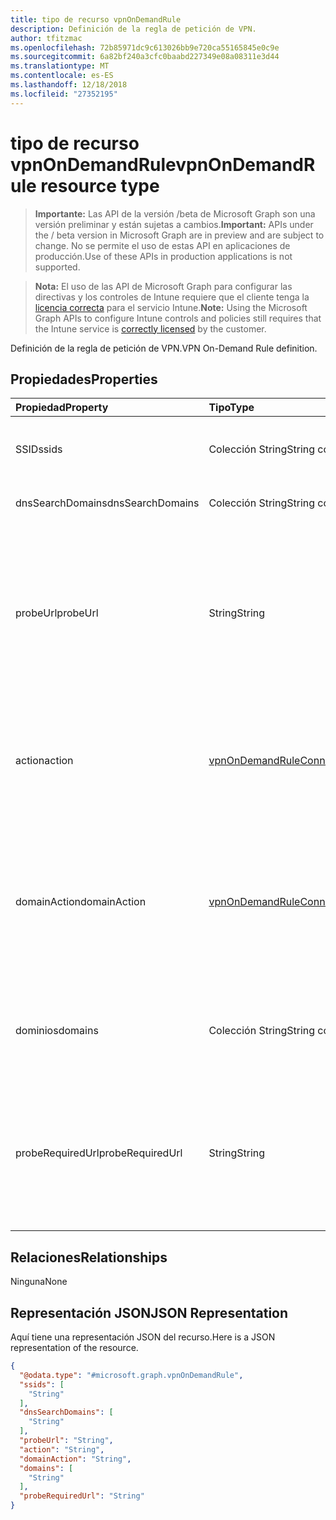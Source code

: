 ```yaml
---
title: tipo de recurso vpnOnDemandRule
description: Definición de la regla de petición de VPN.
author: tfitzmac
ms.openlocfilehash: 72b85971dc9c613026bb9e720ca55165845e0c9e
ms.sourcegitcommit: 6a82bf240a3cfc0baabd227349e08a08311e3d44
ms.translationtype: MT
ms.contentlocale: es-ES
ms.lasthandoff: 12/18/2018
ms.locfileid: "27352195"
---
```

# <a name="vpnondemandrule-resource-type"></a><span data-ttu-id="45e0d-103">tipo de recurso vpnOnDemandRule</span><span class="sxs-lookup"><span data-stu-id="45e0d-103">vpnOnDemandRule resource type</span></span>

> <span data-ttu-id="45e0d-104">**Importante:** Las API de la versión /beta de Microsoft Graph son una versión preliminar y están sujetas a cambios.</span><span class="sxs-lookup"><span data-stu-id="45e0d-104">**Important:** APIs under the / beta version in Microsoft Graph are in preview and are subject to change.</span></span> <span data-ttu-id="45e0d-105">No se permite el uso de estas API en aplicaciones de producción.</span><span class="sxs-lookup"><span data-stu-id="45e0d-105">Use of these APIs in production applications is not supported.</span></span>

> <span data-ttu-id="45e0d-106">**Nota:** El uso de las API de Microsoft Graph para configurar las directivas y los controles de Intune requiere que el cliente tenga la [licencia correcta](https://go.microsoft.com/fwlink/?linkid=839381) para el servicio Intune.</span><span class="sxs-lookup"><span data-stu-id="45e0d-106">**Note:** Using the Microsoft Graph APIs to configure Intune controls and policies still requires that the Intune service is [correctly licensed](https://go.microsoft.com/fwlink/?linkid=839381) by the customer.</span></span>

<span data-ttu-id="45e0d-107">Definición de la regla de petición de VPN.</span><span class="sxs-lookup"><span data-stu-id="45e0d-107">VPN On-Demand Rule definition.</span></span>
## <a name="properties"></a><span data-ttu-id="45e0d-108">Propiedades</span><span class="sxs-lookup"><span data-stu-id="45e0d-108">Properties</span></span>
|<span data-ttu-id="45e0d-109">Propiedad</span><span class="sxs-lookup"><span data-stu-id="45e0d-109">Property</span></span>|<span data-ttu-id="45e0d-110">Tipo</span><span class="sxs-lookup"><span data-stu-id="45e0d-110">Type</span></span>|<span data-ttu-id="45e0d-111">Descripción</span><span class="sxs-lookup"><span data-stu-id="45e0d-111">Description</span></span>|
|:---|:---|:---|
|<span data-ttu-id="45e0d-112">SSID</span><span class="sxs-lookup"><span data-stu-id="45e0d-112">ssids</span></span>|<span data-ttu-id="45e0d-113">Colección String</span><span class="sxs-lookup"><span data-stu-id="45e0d-113">String collection</span></span>|<span data-ttu-id="45e0d-114">Servicio de red establece identificadores (SSID).</span><span class="sxs-lookup"><span data-stu-id="45e0d-114">Network Service Set Identifiers (SSIDs).</span></span>|
|<span data-ttu-id="45e0d-115">dnsSearchDomains</span><span class="sxs-lookup"><span data-stu-id="45e0d-115">dnsSearchDomains</span></span>|<span data-ttu-id="45e0d-116">Colección String</span><span class="sxs-lookup"><span data-stu-id="45e0d-116">String collection</span></span>|<span data-ttu-id="45e0d-117">Dominios de búsqueda DNS.</span><span class="sxs-lookup"><span data-stu-id="45e0d-117">DNS Search Domains.</span></span>|
|<span data-ttu-id="45e0d-118">probeUrl</span><span class="sxs-lookup"><span data-stu-id="45e0d-118">probeUrl</span></span>|<span data-ttu-id="45e0d-119">String</span><span class="sxs-lookup"><span data-stu-id="45e0d-119">String</span></span>|<span data-ttu-id="45e0d-120">Una dirección URL de sondeo.</span><span class="sxs-lookup"><span data-stu-id="45e0d-120">A URL to probe.</span></span> <span data-ttu-id="45e0d-121">Si esta dirección URL es correctamente se capturaron (que devuelve un código de estado HTTP 200) sin el redireccionamiento, coincide esta regla.</span><span class="sxs-lookup"><span data-stu-id="45e0d-121">If this URL is successfully fetched (returning a 200 HTTP status code) without redirection, this rule matches.</span></span>|
|<span data-ttu-id="45e0d-122">action</span><span class="sxs-lookup"><span data-stu-id="45e0d-122">action</span></span>|[<span data-ttu-id="45e0d-123">vpnOnDemandRuleConnectionAction</span><span class="sxs-lookup"><span data-stu-id="45e0d-123">vpnOnDemandRuleConnectionAction</span></span>](../resources/intune-deviceconfig-vpnondemandruleconnectionaction.md)|<span data-ttu-id="45e0d-124">Acción.</span><span class="sxs-lookup"><span data-stu-id="45e0d-124">Action.</span></span> <span data-ttu-id="45e0d-125">Los valores posibles son: `connect`, `evaluateConnection`, `ignore` y `disconnect`.</span><span class="sxs-lookup"><span data-stu-id="45e0d-125">Possible values are: `connect`, `evaluateConnection`, `ignore`, `disconnect`.</span></span>|
|<span data-ttu-id="45e0d-126">domainAction</span><span class="sxs-lookup"><span data-stu-id="45e0d-126">domainAction</span></span>|[<span data-ttu-id="45e0d-127">vpnOnDemandRuleConnectionDomainAction</span><span class="sxs-lookup"><span data-stu-id="45e0d-127">vpnOnDemandRuleConnectionDomainAction</span></span>](../resources/intune-deviceconfig-vpnondemandruleconnectiondomainaction.md)|<span data-ttu-id="45e0d-128">Acción de dominio (sólo se aplica cuando la acción es evaluar la conexión).</span><span class="sxs-lookup"><span data-stu-id="45e0d-128">Domain Action (Only applicable when Action is evaluate connection).</span></span> <span data-ttu-id="45e0d-129">Los valores posibles son: `connectIfNeeded` y `neverConnect`.</span><span class="sxs-lookup"><span data-stu-id="45e0d-129">Possible values are: `connectIfNeeded`, `neverConnect`.</span></span>|
|<span data-ttu-id="45e0d-130">dominios</span><span class="sxs-lookup"><span data-stu-id="45e0d-130">domains</span></span>|<span data-ttu-id="45e0d-131">Colección String</span><span class="sxs-lookup"><span data-stu-id="45e0d-131">String collection</span></span>|<span data-ttu-id="45e0d-132">Dominios (solo se aplica cuando la acción es evaluar la conexión).</span><span class="sxs-lookup"><span data-stu-id="45e0d-132">Domains (Only applicable when Action is evaluate connection).</span></span>|
|<span data-ttu-id="45e0d-133">probeRequiredUrl</span><span class="sxs-lookup"><span data-stu-id="45e0d-133">probeRequiredUrl</span></span>|<span data-ttu-id="45e0d-134">String</span><span class="sxs-lookup"><span data-stu-id="45e0d-134">String</span></span>|<span data-ttu-id="45e0d-135">Sondeo obligatorio Url (solo se aplica cuando la acción es evaluar la conexión y DomainAction es conectar si es necesario).</span><span class="sxs-lookup"><span data-stu-id="45e0d-135">Probe Required Url (Only applicable when Action is evaluate connection and DomainAction is connect if needed).</span></span>|

## <a name="relationships"></a><span data-ttu-id="45e0d-136">Relaciones</span><span class="sxs-lookup"><span data-stu-id="45e0d-136">Relationships</span></span>
<span data-ttu-id="45e0d-137">Ninguna</span><span class="sxs-lookup"><span data-stu-id="45e0d-137">None</span></span>
## <a name="json-representation"></a><span data-ttu-id="45e0d-138">Representación JSON</span><span class="sxs-lookup"><span data-stu-id="45e0d-138">JSON Representation</span></span>
<span data-ttu-id="45e0d-139">Aquí tiene una representación JSON del recurso.</span><span class="sxs-lookup"><span data-stu-id="45e0d-139">Here is a JSON representation of the resource.</span></span>
<!-- {
  "blockType": "resource",
  "@odata.type": "microsoft.graph.vpnOnDemandRule"
}
-->
``` json
{
  "@odata.type": "#microsoft.graph.vpnOnDemandRule",
  "ssids": [
    "String"
  ],
  "dnsSearchDomains": [
    "String"
  ],
  "probeUrl": "String",
  "action": "String",
  "domainAction": "String",
  "domains": [
    "String"
  ],
  "probeRequiredUrl": "String"
}
```





